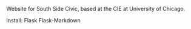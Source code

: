 Website for South Side Civic, based at the CIE at University of Chicago.

Install:
Flask 
Flask-Markdown